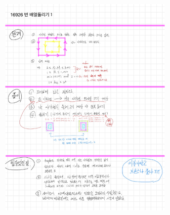 ![D40EF4AC-9076-41B8-A0AA-74D0D4BF3EA5.jpeg](README_assets/40b80ee9541f79710cc5a4183ff875a141ec7abb.jpeg)
